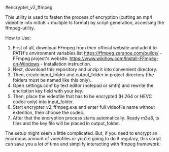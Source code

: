 #encrypter_v2_ffmpeg

This utility is used to fasten the process of encryption (cutting an mp4 videofile into m3u8 + multiple ts format)
by script generation, accessing the ffmpeg-utility. 

How to Use:
1. First of all, download FFmpeg from their official website and add it to PATH's environment variables list
https://ffmpeg.zeranoe.com/builds/ - FFmpeg project's website.
https://www.wikihow.com/Install-FFmpeg-on-Windows - Installation instruction.
2. Next, download this repository and unzip it into convenient directory. 
3. Then, create input_folder and output_folder in project directory (the folders must be named like this only).
4. Open settings.conf by text editor (notepad or smth) and rewrite the encription key field with your key.
5. Then, place the videofile that has to be encrypted (H.264 or HEVC codec only) into input_folder. 
6. Start encrypter_v2_ffmpeg.exe and enter full videofile name without extention, 
then choose the codec.
7. After that the encryption process starts automatically. Ready m3u8, ts files and the key file will be placed in output_folder.

The setup might seem a little complicated. But, if you need to encrypt an enormous amount of videofiles or you're going to do it regulary, this script can save you a lot of time and simplify interacting with ffmpeg framework. 
